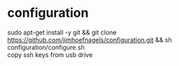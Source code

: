# configuration
sudo apt-get install -y git &&
git clone https://github.com/jimhoefnagels/configuration.git && 
sh configuration/configure.sh </br>
copy ssh keys from usb drive </br>

